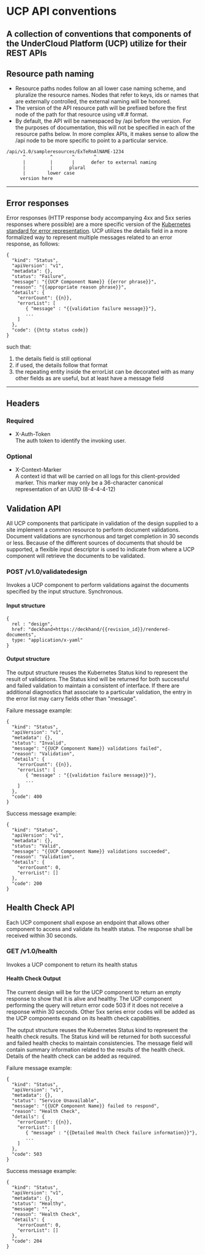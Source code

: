 # UCP API conventions
A collection of conventions that components of the UnderCloud Platform (UCP)
utilize for their REST APIs
---
## Resource path naming
* Resource paths nodes follow an all lower case naming scheme, and pluralize
the resource names. Nodes that refer to keys, ids or names that are externally
controlled, the external naming will be honored.
* The version of the API resource path will be prefixed before the first node
of the path for that resource using v#.# format.
* By default, the API will be namespaced by /api before the version. For the
purposes of documentation, this will not be specified in each of the resource
paths below. In more complex APIs, it makes sense to allow the /api node to be
more specific to point to a particular service.
```
/api/v1.0/sampleresources/ExTeRnAlNAME-1234
      ^         ^       ^       ^
      |         |       |      defer to external naming
      |         |      plural
      |        lower case
     version here
```
---
## Error responses
Error responses (HTTP response body accompanying 4xx and 5xx series responses
where possible) are a more specific version of the
[Kubernetes standard for error representation](https://github.com/kubernetes/community/blob/master/contributors/devel/api-conventions.md#response-status-kind).
UCP utilizes the details field in a more formalized way to represent multiple
messages related to an error response, as follows:

```
{
  "kind": "Status",
  "apiVersion": "v1",
  "metadata": {},
  "status": "Failure",
  "message": "{{UCP Component Name}} {{error phrase}}",
  "reason": "{{appropriate reason phrase}}",
  "details": {
    "errorCount": {{n}},
    "errorList": [
       { "message" : "{{validation failure message}}"},
       ...
    ]
  },
  "code": {{http status code}}
}
```

such that:
1. the details field is still optional
2. if used, the details follow that format
3. the repeating entity inside the errorList can be decorated with as many
other fields as are useful, but at least have a message field
---
## Headers
### Required

* X-Auth-Token  
The auth token to identify the invoking user.

### Optional

* X-Context-Marker  
A context id that will be carried on all logs for this client-provided marker.
This marker may only be a 36-character canonical representation of an UUID
(8-4-4-4-12)

## Validation API  
All UCP components that participate in validation of the design supplied to a
site implement a common resource to perform document validations. Document
validations are syncrhonous and target completion in 30 seconds or less.
Because of the different sources of documents that should be supported, a
flexible input descriptor is used to indicate from where a UCP component will
retrieve the documents to be validated.
  
### POST /v1.0/validatedesign  
Invokes a UCP component to perform validations against the documents specified
by the input structure.  Synchronous.

#### Input structure  
```
{
  rel : "design",
  href: "deckhand+https://deckhand/{{revision_id}}/rendered-documents",
  type: "application/x-yaml"
}
```
#### Output structure
The output structure reuses the Kubernetes Status kind to represent the result
of validations. The Status kind will be returned for both successful and failed
validation to maintain a consistent of interface. If there are additional
diagnostics that associate to a particular validation, the entry in the error
list may carry fields other than "message".

Failure message example:
```
{
  "kind": "Status",
  "apiVersion": "v1",
  "metadata": {},
  "status": "Invalid",
  "message": "{{UCP Component Name}} validations failed",
  "reason": "Validation",
  "details": {
    "errorCount": {{n}},
    "errorList": [
       { "message" : "{{validation failure message}}"},
       ...
    ]
  },
  "code": 400
}
```

Success message example:
```
{
  "kind": "Status",
  "apiVersion": "v1",
  "metadata": {},
  "status": "Valid",
  "message": "{{UCP Component Name}} validations succeeded",
  "reason": "Validation",
  "details": {
    "errorCount": 0,
    "errorList": []
  },
  "code": 200
}
```

## Health Check API
Each UCP component shall expose an endpoint that allows other component
to access and validate its health status.  The response shall be received
within 30 seconds.

### GET /v1.0/health
Invokes a UCP component to return its health status

#### Health Check Output
The current design will be for the UCP component to return an empty response to
show that it is alive and healthy. The UCP component performing the query will
return error code 503 if it does not receive a response within 30 seconds. Other
5xx series error codes will be added as the UCP components expand on its health
check capabilities.

The output structure reuses the Kubernetes Status kind to represent the health
check results. The Status kind will be returned for both successful and failed
health checks to maintain consistencies. The message field will contain summary
information related to the results of the health check. Details of the health
check can be added as required.

Failure message example:
```
{
  "kind": "Status",
  "apiVersion": "v1",
  "metadata": {},
  "status": "Service Unavailable",
  "message": "{{UCP Component Name}} failed to respond",
  "reason": "Health Check",
  "details": {
    "errorCount": {{n}},
    "errorList": [
       { "message" : "{{Detailed Health Check failure information}}"},
       ...
    ]
  },
  "code": 503
}
```

Success message example:
```
{
  "kind": "Status",
  "apiVersion": "v1",
  "metadata": {},
  "status": "Healthy",
  "message": "",
  "reason": "Health Check",
  "details": {
    "errorCount": 0,
    "errorList": []
  },
  "code": 204
}
```
